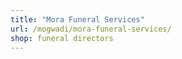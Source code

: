 ```yaml
---
title: "Mora Funeral Services"
url: /mogwadi/mora-funeral-services/
shop: funeral directors
---
```

